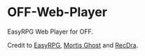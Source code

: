 # OFF-Web-Player
EasyRPG Web Player for OFF.

Credit to [EasyRPG](https://easyrpg.org/), [Mortis Ghost](http://mortisghost.blogspot.com/) and [RecDra](http://ridiculous-dilettante.tumblr.com/post/171903659089).
